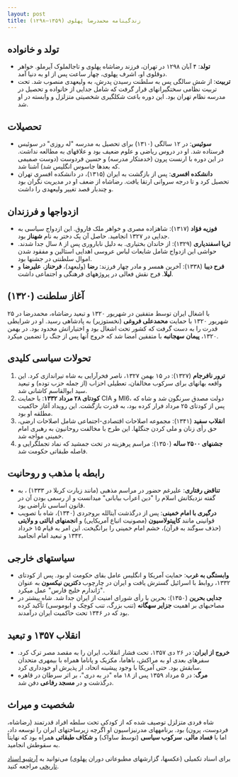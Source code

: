 ```yaml
---
layout: post
title: زندگینامه محمدرضا پهلوی (۱۳۵۹–۱۲۹۸)
---
```


## تولد و خانواده
- **تولد**: ۴ آبان ۱۲۹۸ در تهران، فرزند رضاشاه پهلوی و تاجالملوک آیرملو. خواهر دوقلوی او، اشرف پهلوی، چهار ساعت پس از او به دنیا آمد.
- **تربیت**: از شش سالگی پس به سلطنت رسیدن پدرش، به ولیعهدی منصوب شد. تحت تربیت نظامی سختگیرانهای قرار گرفت که شامل جدایی از خانواده و تحصیل در مدرسه نظام تهران بود. این دوره باعث شکلگیری شخصیتی متزلزل و وابسته در او شد.

## تحصیلات
- **سوئیس**: در ۱۲ سالگی (۱۳۱۰) برای تحصیل به مدرسه "له روزی" در سوئیس فرستاده شد. او در دروس ریاضی و علوم ضعیف بود و علاقهای به مطالعه نداشت. در این دوره با ارنست پرون (خدمتکار مدرسه) و حسین فردوست (دوست صمیمی که بعدها جاسوس انگلیس شد) آشنا شد.
- **دانشکده افسری**: پس از بازگشت به ایران (۱۳۱۵)، در دانشکده افسری تهران تحصیل کرد و تا درجه سروانی ارتقا یافت. رضاشاه از ضعف او در مدیریت نگران بود و چندبار قصد تغییر ولیعهدی را داشت.

## ازدواجها و فرزندان
- **فوزیه فؤاد** (۱۳۱۷): شاهزاده مصری و خواهر ملک فاروق. این ازدواج سیاسی به جدایی در ۱۳۲۷ انجامید. حاصل آن یک دختر به نام **شهناز** بود.
- **ثریا اسفندیاری** (۱۳۲۹): از خاندان بختیاری. به دلیل ناباروری پس از ۸ سال جدا شدند. حواشی این ازدواج شامل شایعات لباس عروسی اهدایی استالین و مفقود شدن اموال سلطنتی در جشنها بود.
- **فرح دیبا** (۱۳۳۸): آخرین همسر و مادر چهار فرزند: **رضا** (ولیعهد)، **فرحناز**، **علیرضا** و **لیلا**. فرح نقش فعالی در پروژههای فرهنگی و اجتماعی داشت.

## آغاز سلطنت (۱۳۲۰)
با اشغال ایران توسط متفقین در شهریور ۱۳۲۰ و تبعید رضاشاه، محمدرضا در ۲۵ شهریور ۱۳۲۰ با حمایت **محمدعلی فروغی** (نخستوزیر) به پادشاهی رسید. او در شرایطی قدرت را به دست گرفت که کشور تحت اشغال بود و اختیاراتش محدود بود. در بهمن ۱۳۲۰، **پیمان سهجانبه** با متفقین امضا شد که خروج آنها پس از جنگ را تضمین میکرد.

## تحولات سیاسی کلیدی
1. **ترور نافرجام** (۱۳۲۷): در ۱۵ بهمن ۱۳۲۷، ناصر فخرآرایی به شاه تیراندازی کرد. این واقعه بهانهای برای سرکوب مخالفان، تعطیلی احزاب (از جمله حزب توده) و تبعید سید ابوالقاسم کاشانی شد.
2. **کودتای ۲۸ مرداد ۱۳۳۲**: با حمایت CIA و MI6، دولت مصدق سرنگون شد و شاه که پس از کودتای ۲۵ مرداد فرار کرده بود، به قدرت بازگشت. این رویداد آغاز حاکمیت مطلقه او بود.
3. **انقلاب سفید** (۱۳۴۱): مجموعه اصلاحات اقتصادی-اجتماعی شامل اصلاحات ارضی، حق رأی زنان و ملی کردن جنگلها. این طرح با مخالفت روحانیون به رهبری امام خمینی مواجه شد.
4. **جشنهای ۲۵۰۰ ساله** (۱۳۵۰): مراسم پرهزینه در تخت جمشید که نماد تجملگرایی و فاصله طبقاتی حکومت شد.

## رابطه با مذهب و روحانیت
- **تناقض رفتاری**: علیرغم حضور در مراسم مذهبی (مانند زیارت کربلا در ۱۳۳۳) ، به گفته نزدیکانش اسلام را "دین اعراب بیابانی" میدانست و از رسمی بودن آن در قانون اساسی ناراضی بود.
- **درگیری با امام خمینی**: پس از درگذشت آیتالله بروجردی (۱۳۴۰)، شاه با تصویب قوانینی مانند **کاپیتولاسیون** (مصونیت اتباع آمریکایی) و **انجمنهای ایالتی و ولایتی** (حذف سوگند به قرآن)، خشم امام خمینی را برانگیخت. این امر به قیام ۱۵ خرداد ۱۳۴۲ و تبعید امام انجامید.

## سیاستهای خارجی
- **وابستگی به غرب**: حمایت آمریکا و انگلیس عامل بقای حکومت او بود. پس از کودتای ۱۳۳۲، روابط با اسرائیل گسترش یافت و ایران در چارچوب **دکترین نیکسون** به عنوان "ژاندارم خلیج فارس" عمل میکرد.
- **جدایی بحرین** (۱۳۵۰): بحرین با رأی شورای امنیت از ایران جدا شد. شاه پیشتر در مصاحبهای بر اهمیت **جزایر سهگانه** (تنب بزرگ، تنب کوچک و ابوموسی) تأکید کرده بود که در ۱۳۴۶ تحت حاکمیت ایران درآمدند.

## انقلاب ۱۳۵۷ و تبعید
- **خروج از ایران**: در ۲۶ دی ۱۳۵۷، تحت فشار انقلاب، ایران را به مقصد مصر ترک کرد. سفرهای بعدی او به مراکش، باهاما، مکزیک و پاناما همراه با بیمهری متحدان سابقش بود. حتی آمریکا با وجود پیشینه اتحاد، از پذیرش او خودداری کرد.
- **مرگ**: در ۵ مرداد ۱۳۵۹ پس از ۱۸ ماه "در به دری"، بر اثر سرطان در قاهره درگذشت و در **مسجد رفاعی** دفن شد.

## شخصیت و میراث
شاه فردی متزلزل توصیف شده که از کودکی تحت سلطه افراد قدرتمند (رضاشاه، فردوست، پرون) بود. برنامههای مدرنیزاسیون او اگرچه زیرساختهای ایران را توسعه داد، اما با **فساد مالی**، **سرکوب سیاسی** (توسط ساواک) و **شکاف طبقاتی** همراه بود که نهایتاً به سقوطش انجامید.  

برای اسناد تکمیلی (عکسها، گزارشهای مطبوعاتی دوران پهلوی) می‌توانید به [آرشیو اسناد تاریخی](https://sanadiran.com) مراجعه کنید.
